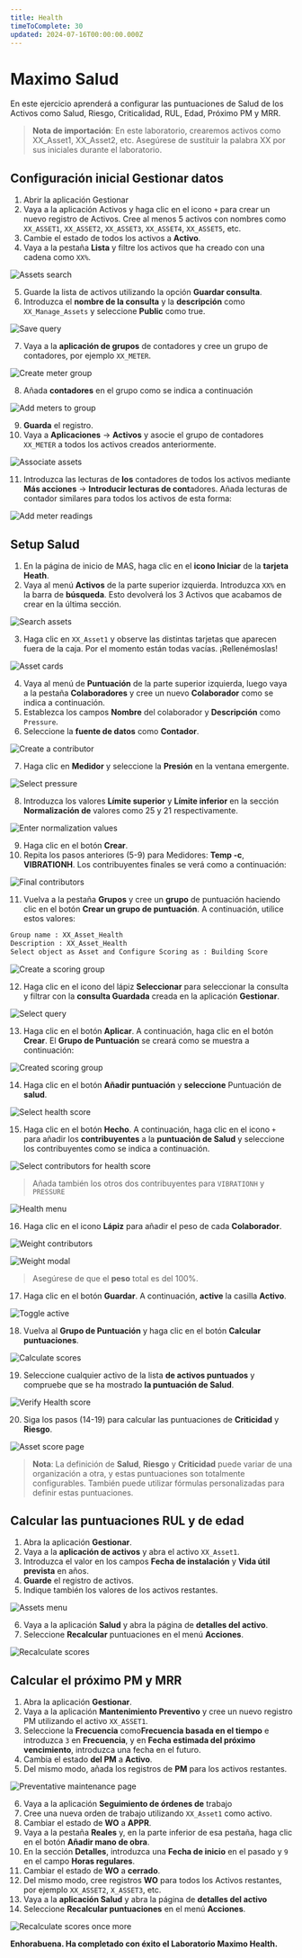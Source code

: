 ```yaml
---
title: Health
timeToComplete: 30
updated: 2024-07-16T00:00:00.000Z
---
```

# Maximo Salud

En este ejercicio aprenderá a configurar las puntuaciones de Salud de los Activos como Salud, Riesgo, Criticalidad, RUL, Edad, Próximo PM y MRR.

> **Nota de importación**: En este laboratorio, crearemos activos como XX\_Asset1, XX\_Asset2, etc. Asegúrese de sustituir la palabra XX por sus iniciales durante el laboratorio.

## Configuración inicial Gestionar datos

1.  Abrir la aplicación Gestionar
2.  Vaya a la aplicación Activos y haga clic en el icono `+` para crear un nuevo registro de Activos. Cree al menos 5 activos con nombres como `XX_ASSET1`, `XX_ASSET2`, `XX_ASSET3`, `XX_ASSET4`, `XX_ASSET5`, etc.
3.  Cambie el estado de todos los activos a **Activo**.
4.  Vaya a la pestaña **Lista** y filtre los activos que ha creado con una cadena como `XX%`.

![Assets search](images/HEALTH/000.png)

5.  Guarde la lista de activos utilizando la opción **Guardar consulta**.
6.  Introduzca el **nombre de la consulta** y la **descripción** como `XX_Manage_Assets` y seleccione **Public** como true.

![Save query](images/HEALTH/001.png)

7.  Vaya a la **aplicación de grupos** de contadores y cree un grupo de contadores, por ejemplo `XX_METER`.

![Create meter group](images/HEALTH/002.png)

8.  Añada **contadores** en el grupo como se indica a continuación

![Add meters to group](images/HEALTH/003.png)

9.  **Guarda** el registro.
10. Vaya a **Aplicaciones** -> **Activos** y asocie el grupo de contadores `XX_METER` a todos los activos creados anteriormente.

![Associate assets](images/HEALTH/004.png)

11. Introduzca las lecturas de **los** contadores de todos los activos mediante **Más acciones** -> **Introducir lecturas de cont**adores. Añada lecturas de contador similares para todos los activos de esta forma:

![Add meter readings](images/HEALTH/005.png)

## Setup Salud

1.  En la página de inicio de MAS, haga clic en el **icono Iniciar** de la **tarjeta Heath**.
2.  Vaya al menú **Activos** de la parte superior izquierda. Introduzca `XX%` en la barra de **búsqueda**. Esto devolverá los 3 Activos que acabamos de crear en la última sección.

![Search assets](images/HEALTH/006.png)

3.  Haga clic en `XX_Asset1` y observe las distintas tarjetas que aparecen fuera de la caja. Por el momento están todas vacías. ¡Rellenémoslas!

![Asset cards](images/HEALTH/007.png)

4.  Vaya al menú de **Puntuación** de la parte superior izquierda, luego vaya a la pestaña **Colaboradores** y cree un nuevo **Colaborador** como se indica a continuación.
5.  Establezca los campos **Nombre** del colaborador y **Descripción** como `Pressure`.
6.  Seleccione la **fuente de datos** como **Contador**.

![Create a contributor](images/HEALTH/008.png)

7.  Haga clic en **Medidor** y seleccione la **Presión** en la ventana emergente.

![Select pressure](images/HEALTH/009.png)

8.  Introduzca los valores **Límite superior** y **Límite inferior** en la sección **Normalización de** valores como 25 y 21 respectivamente.

![Enter normalization values](images/HEALTH/010.png)

9.  Haga clic en el botón **Crear**.
10. Repita los pasos anteriores (5-9) para Medidores: **Temp -c**, **VIBRATIONH**. Los contribuyentes finales se verá como a continuación:

![Final contributors](images/HEALTH/011.png)

11. Vuelva a la pestaña **Grupos** y cree un **grupo** de puntuación haciendo clic en el botón **Crear un grupo de puntuación**. A continuación, utilice estos valores:

```txt
Group name : XX_Asset_Health
Description : XX_Asset_Health
Select object as Asset and Configure Scoring as : Building Score
```

![Create a scoring group](images/HEALTH/012.png)

12. Haga clic en el icono del lápiz **Seleccionar** para seleccionar la consulta y filtrar con la **consulta Guardada** creada en la aplicación **Gestionar**.

![Select query](images/HEALTH/013.png)

13. Haga clic en el botón **Aplicar**. A continuación, haga clic en el botón **Crear**. El **Grupo de Puntuación** se creará como se muestra a continuación:

![Created scoring group](images/HEALTH/014.jpg)

14. Haga clic en el botón **Añadir puntuación** y **seleccione** Puntuación de **salud**.

![Select health score](images/HEALTH/015.png)

15. Haga clic en el botón **Hecho**. A continuación, haga clic en el icono `+` para añadir los **contribuyentes** a la **puntuación de Salud** y seleccione los contribuyentes como se indica a continuación.

![Select contributors for health score](images/HEALTH/016.png)

> Añada también los otros dos contribuyentes para `VIBRATIONH` y `PRESSURE`

![Health menu](images/HEALTH/017.png)

16. Haga clic en el icono **Lápiz** para añadir el peso de cada **Colaborador**.

![Weight contributors](images/HEALTH/018.png)

![Weight modal](images/HEALTH/019.png)

> Asegúrese de que el **peso** total es del 100%.

17. Haga clic en el botón **Guardar**. A continuación, **active** la casilla **Activo**.

![Toggle active](images/HEALTH/020.png)

18. Vuelva al **Grupo de Puntuación** y haga clic en el botón **Calcular puntuaciones**.

![Calculate scores](images/HEALTH/021.png)

19. Seleccione cualquier activo de la lista **de activos puntuados** y compruebe que se ha mostrado **la puntuación de Salud**.

![Verify Health score](images/HEALTH/022.png)

20. Siga los pasos (14-19) para calcular las puntuaciones de **Criticidad** y **Riesgo**.

![Asset score page](images/HEALTH/023.png)

> **Nota**: La definición de **Salud**, **Riesgo** y **Criticidad** puede variar de una organización a otra, y estas puntuaciones son totalmente configurables. También puede utilizar fórmulas personalizadas para definir estas puntuaciones.

## Calcular las puntuaciones RUL y de edad

1.  Abra la aplicación **Gestionar**.
2.  Vaya a la **aplicación de activos** y abra el activo `XX_Asset1`.
3.  Introduzca el valor en los campos **Fecha de instalación** y **Vida útil prevista** en años.
4.  **Guarde** el registro de activos.
5.  Indique también los valores de los activos restantes.

![Assets menu](images/HEALTH/024.png)

6.  Vaya a la aplicación **Salud** y abra la página de **detalles del activo**.
7.  Seleccione **Recalcular** puntuaciones en el menú **Acciones**.

![Recalculate scores](images/HEALTH/025.png)

## Calcular el próximo PM y MRR

1.  Abra la aplicación **Gestionar**.
2.  Vaya a la aplicación **Mantenimiento Preventivo** y cree un nuevo registro PM utilizando el activo `XX_ASSET1`.
3.  Seleccione la **Frecuencia** como**Frecuencia basada en el tiempo** e introduzca `3` en **Frecuencia**, y en **Fecha estimada del próximo vencimiento**, introduzca una fecha en el futuro.
4.  Cambia el estado **del PM** a **Activo**.
5.  Del mismo modo, añada los registros de **PM** para los activos restantes.

![Preventative maintenance page](images/HEALTH/026.png)

6.  Vaya a la aplicación **Seguimiento de órdenes de** trabajo
7.  Cree una nueva orden de trabajo utilizando `XX_Asset1` como activo.
8.  Cambiar el estado de **WO** a **APPR**.
9.  Vaya a la pestaña **Reales** y, en la parte inferior de esa pestaña, haga clic en el botón **Añadir mano de obra**.
10. En la sección **Detalles**, introduzca una **Fecha de inicio** en el pasado y `9` en el campo **Horas regulares**.
11. Cambiar el estado de **WO** a **cerrado**.
12. Del mismo modo, cree registros **WO** para todos los Activos restantes, por ejemplo `XX_ASSET2`, `X_ASSET3`, etc.
13. Vaya a la **aplicación Salud** y abra la página de **detalles del activo**
14. Seleccione **Recalcular puntuaciones** en el menú **Acciones**.

![Recalculate scores once more](images/HEALTH/027.png)

**Enhorabuena. Ha completado con éxito el Laboratorio Maximo Health.**
